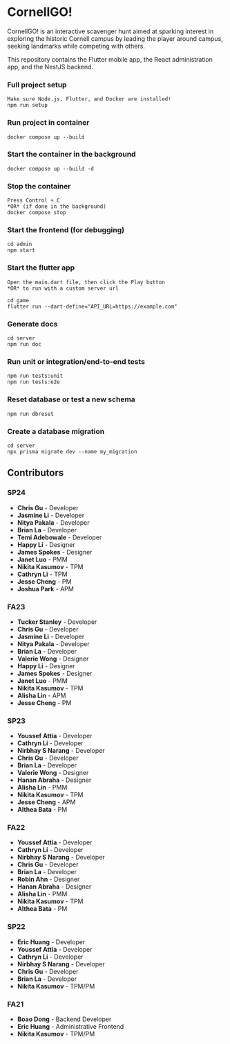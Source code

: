 # CornellGO!

CornellGO! is an interactive scavenger hunt aimed at sparking interest in exploring the historic Cornell campus by leading the player around campus, seeking landmarks while competing with others.

This repository contains the Flutter mobile app, the React administration app, and the NestJS backend.

### Full project setup

```
Make sure Node.js, Flutter, and Docker are installed!
npm run setup
```

### Run project in container

```
docker compose up --build
```

### Start the container in the background

```
docker compose up --build -d
```

### Stop the container

```
Press Control + C
*OR* (if done in the background)
docker compose stop
```

### Start the frontend (for debugging)

```
cd admin
npm start
```

### Start the flutter app

```
Open the main.dart file, then click the Play button
*OR* to run with a custom server url

cd game
flutter run --dart-define="API_URL=https://example.com"
```

### Generate docs

```
cd server
npm run doc
```

### Run unit or integration/end-to-end tests

```
npm run tests:unit
npm run tests:e2e
```

### Reset database or test a new schema

```
npm run dbreset
```

### Create a database migration

```
cd server
npx prisma migrate dev --name my_migration
```

## Contributors

### SP24

- **Chris Gu** - Developer
- **Jasmine Li** - Developer
- **Nitya Pakala** - Developer
- **Brian La** - Developer
- **Temi Adebowale** - Developer
- **Happy Li** - Designer
- **James Spokes** - Designer
- **Janet Luo** - PMM
- **Nikita Kasumov** - TPM
- **Cathryn Li** - TPM
- **Jesse Cheng** - PM
- **Joshua Park** - APM

### FA23

- **Tucker Stanley** - Developer
- **Chris Gu** - Developer
- **Jasmine Li** - Developer
- **Nitya Pakala** - Developer
- **Brian La** - Developer
- **Valerie Wong** - Designer
- **Happy Li** - Designer
- **James Spokes** - Designer
- **Janet Luo** - PMM
- **Nikita Kasumov** - TPM
- **Alisha Lin** - APM
- **Jesse Cheng** - PM

### SP23

- **Youssef Attia** - Developer
- **Cathryn Li** - Developer
- **Nirbhay S Narang** - Developer
- **Chris Gu** - Developer
- **Brian La** - Developer
- **Valerie Wong** - Designer
- **Hanan Abraha** - Designer
- **Alisha Lin** - PMM
- **Nikita Kasumov** - TPM
- **Jesse Cheng** - APM
- **Althea Bata** - PM

### FA22

- **Youssef Attia** - Developer
- **Cathryn Li** - Developer
- **Nirbhay S Narang** - Developer
- **Chris Gu** - Developer
- **Brian La** - Developer
- **Robin Ahn** - Designer
- **Hanan Abraha** - Designer
- **Alisha Lin** - PMM
- **Nikita Kasumov** - TPM
- **Althea Bata** - PM

### SP22

- **Eric Huang** - Developer
- **Youssef Attia** - Developer
- **Cathryn Li** - Developer
- **Nirbhay S Narang** - Developer
- **Chris Gu** - Developer
- **Brian La** - Developer
- **Nikita Kasumov** - TPM/PM

### FA21

- **Boao Dong** - Backend Developer
- **Eric Huang** - Administrative Frontend
- **Nikita Kasumov** - TPM/PM
